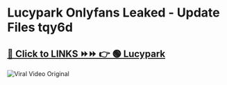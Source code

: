 
 # Lucypark Onlyfans Leaked - Update Files tqy6d

## <h2><a href="https://clipsfans.com/Lucypark&ref=git">🔗 Click to LINKS ⏩⏩ 👉 🟢 Lucypark </a></h2>

<a href="https://clipsfans.com/Lucypark&ref=git" rel="nofollow" data-target="animated-image.originalLink"><img src="https://i.ibb.co.com/xMMVF88/686577567.gif" alt="Viral Video Original" style="max-width: 100%; display: inline-block;" data-target="animated-image.originalImage"></a>

